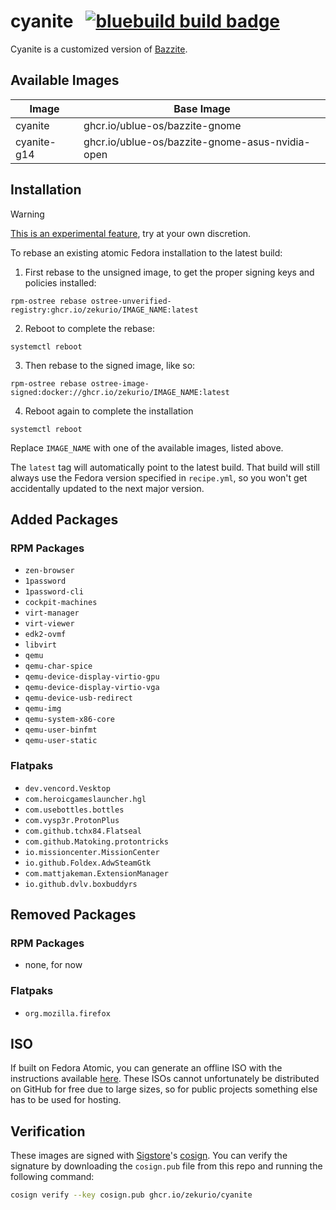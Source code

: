 # cyanite &nbsp; [![bluebuild build badge](https://github.com/zekurio/cyanite/actions/workflows/build.yml/badge.svg)](https://github.com/zekurio/cyanite/actions/workflows/build.yml)

Cyanite is a customized version of [Bazzite](https://bazzite.gg).

## Available Images

| Image | Base Image |
|-------|------------|
| cyanite | ghcr.io/ublue-os/bazzite-gnome |
| cyanite-g14 | ghcr.io/ublue-os/bazzite-gnome-asus-nvidia-open |

## Installation

> [!WARNING]  
> [This is an experimental feature](https://www.fedoraproject.org/wiki/Changes/OstreeNativeContainerStable), try at your own discretion.

To rebase an existing atomic Fedora installation to the latest build:

1. First rebase to the unsigned image, to get the proper signing keys and policies installed:
  ```
  rpm-ostree rebase ostree-unverified-registry:ghcr.io/zekurio/IMAGE_NAME:latest
  ```
2. Reboot to complete the rebase:
  ```
  systemctl reboot
  ```
3. Then rebase to the signed image, like so:
  ```
  rpm-ostree rebase ostree-image-signed:docker://ghcr.io/zekurio/IMAGE_NAME:latest
  ```
4. Reboot again to complete the installation
  ```
  systemctl reboot
  ```

Replace `IMAGE_NAME` with one of the available images, listed above.

The `latest` tag will automatically point to the latest build. That build will still always use the Fedora version specified in `recipe.yml`, so you won't get accidentally updated to the next major version.

## Added Packages

### RPM Packages
- `zen-browser`
- `1password`
- `1password-cli`
- `cockpit-machines`
- `virt-manager`
- `virt-viewer`
- `edk2-ovmf`
- `libvirt`
- `qemu`
- `qemu-char-spice`
- `qemu-device-display-virtio-gpu`
- `qemu-device-display-virtio-vga`
- `qemu-device-usb-redirect`
- `qemu-img`
- `qemu-system-x86-core`
- `qemu-user-binfmt`
- `qemu-user-static`
  
### Flatpaks
- `dev.vencord.Vesktop`
- `com.heroicgameslauncher.hgl`
- `com.usebottles.bottles`
- `com.vysp3r.ProtonPlus`
- `com.github.tchx84.Flatseal`
- `com.github.Matoking.protontricks`
- `io.missioncenter.MissionCenter`
- `io.github.Foldex.AdwSteamGtk`
- `com.mattjakeman.ExtensionManager`
- `io.github.dvlv.boxbuddyrs`

## Removed Packages

### RPM Packages
- none, for now

### Flatpaks
- `org.mozilla.firefox`

## ISO

If built on Fedora Atomic, you can generate an offline ISO with the instructions available [here](https://blue-build.org/learn/universal-blue/#fresh-install-from-an-iso). These ISOs cannot unfortunately be distributed on GitHub for free due to large sizes, so for public projects something else has to be used for hosting.

## Verification

These images are signed with [Sigstore](https://www.sigstore.dev/)'s [cosign](https://github.com/sigstore/cosign). You can verify the signature by downloading the `cosign.pub` file from this repo and running the following command:

```bash
cosign verify --key cosign.pub ghcr.io/zekurio/cyanite
```
